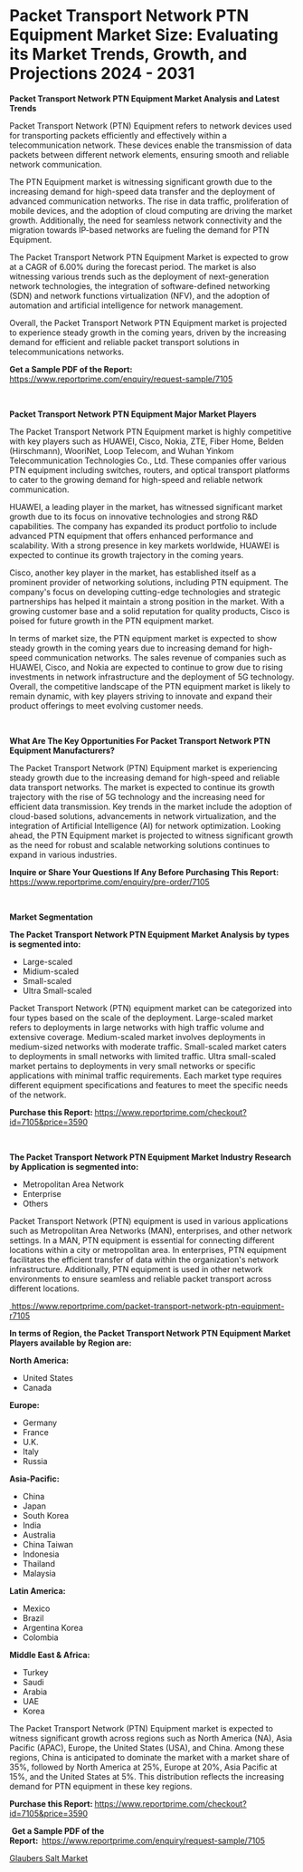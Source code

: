 <p><h1>Packet Transport Network PTN Equipment Market Size: Evaluating its Market Trends, Growth, and Projections 2024 - 2031</h1></p><p><strong>Packet Transport Network PTN Equipment Market Analysis and Latest Trends</strong></p>
<p><p>Packet Transport Network (PTN) Equipment refers to network devices used for transporting packets efficiently and effectively within a telecommunication network. These devices enable the transmission of data packets between different network elements, ensuring smooth and reliable network communication.</p><p>The PTN Equipment market is witnessing significant growth due to the increasing demand for high-speed data transfer and the deployment of advanced communication networks. The rise in data traffic, proliferation of mobile devices, and the adoption of cloud computing are driving the market growth. Additionally, the need for seamless network connectivity and the migration towards IP-based networks are fueling the demand for PTN Equipment.</p><p>The Packet Transport Network PTN Equipment Market is expected to grow at a CAGR of 6.00% during the forecast period. The market is also witnessing various trends such as the deployment of next-generation network technologies, the integration of software-defined networking (SDN) and network functions virtualization (NFV), and the adoption of automation and artificial intelligence for network management.</p><p>Overall, the Packet Transport Network PTN Equipment market is projected to experience steady growth in the coming years, driven by the increasing demand for efficient and reliable packet transport solutions in telecommunications networks.</p></p>
<p><strong>Get a Sample PDF of the Report:&nbsp;</strong> <a href="https://www.reportprime.com/enquiry/request-sample/7105">https://www.reportprime.com/enquiry/request-sample/7105</a></p>
<p>&nbsp;</p>
<p><strong>Packet Transport Network PTN Equipment Major Market Players</strong></p>
<p><p>The Packet Transport Network PTN Equipment market is highly competitive with key players such as HUAWEI, Cisco, Nokia, ZTE, Fiber Home, Belden (Hirschmann), WooriNet, Loop Telecom, and Wuhan Yinkom Telecommunication Technologies Co., Ltd. These companies offer various PTN equipment including switches, routers, and optical transport platforms to cater to the growing demand for high-speed and reliable network communication.</p><p>HUAWEI, a leading player in the market, has witnessed significant market growth due to its focus on innovative technologies and strong R&D capabilities. The company has expanded its product portfolio to include advanced PTN equipment that offers enhanced performance and scalability. With a strong presence in key markets worldwide, HUAWEI is expected to continue its growth trajectory in the coming years.</p><p>Cisco, another key player in the market, has established itself as a prominent provider of networking solutions, including PTN equipment. The company's focus on developing cutting-edge technologies and strategic partnerships has helped it maintain a strong position in the market. With a growing customer base and a solid reputation for quality products, Cisco is poised for future growth in the PTN equipment market.</p><p>In terms of market size, the PTN equipment market is expected to show steady growth in the coming years due to increasing demand for high-speed communication networks. The sales revenue of companies such as HUAWEI, Cisco, and Nokia are expected to continue to grow due to rising investments in network infrastructure and the deployment of 5G technology. Overall, the competitive landscape of the PTN equipment market is likely to remain dynamic, with key players striving to innovate and expand their product offerings to meet evolving customer needs.</p></p>
<p>&nbsp;</p>
<p><strong>What Are The Key Opportunities For Packet Transport Network PTN Equipment Manufacturers?</strong></p>
<p><p>The Packet Transport Network (PTN) Equipment market is experiencing steady growth due to the increasing demand for high-speed and reliable data transport networks. The market is expected to continue its growth trajectory with the rise of 5G technology and the increasing need for efficient data transmission. Key trends in the market include the adoption of cloud-based solutions, advancements in network virtualization, and the integration of Artificial Intelligence (AI) for network optimization. Looking ahead, the PTN Equipment market is projected to witness significant growth as the need for robust and scalable networking solutions continues to expand in various industries.</p></p>
<p><strong>Inquire or Share Your Questions If Any Before Purchasing This Report:</strong> <a href="https://www.reportprime.com/enquiry/pre-order/7105">https://www.reportprime.com/enquiry/pre-order/7105</a></p>
<p>&nbsp;</p>
<p><strong>Market Segmentation</strong></p>
<p><strong>The Packet Transport Network PTN Equipment Market Analysis by types is segmented into:</strong></p>
<p><ul><li>Large-scaled</li><li>Midium-scaled</li><li>Small-scaled</li><li>Ultra Small-scaled</li></ul></p>
<p><p>Packet Transport Network (PTN) equipment market can be categorized into four types based on the scale of the deployment. Large-scaled market refers to deployments in large networks with high traffic volume and extensive coverage. Medium-scaled market involves deployments in medium-sized networks with moderate traffic. Small-scaled market caters to deployments in small networks with limited traffic. Ultra small-scaled market pertains to deployments in very small networks or specific applications with minimal traffic requirements. Each market type requires different equipment specifications and features to meet the specific needs of the network.</p></p>
<p><strong>Purchase this Report:&nbsp;</strong><a href="https://www.reportprime.com/checkout?id=7105&price=3590">https://www.reportprime.com/checkout?id=7105&price=3590</a></p>
<p>&nbsp;</p>
<p><strong>The Packet Transport Network PTN Equipment Market Industry Research by Application is segmented into:</strong></p>
<p><ul><li>Metropolitan Area Network</li><li>Enterprise</li><li>Others</li></ul></p>
<p><p>Packet Transport Network (PTN) equipment is used in various applications such as Metropolitan Area Networks (MAN), enterprises, and other network settings. In a MAN, PTN equipment is essential for connecting different locations within a city or metropolitan area. In enterprises, PTN equipment facilitates the efficient transfer of data within the organization's network infrastructure. Additionally, PTN equipment is used in other network environments to ensure seamless and reliable packet transport across different locations.</p></p>
<p><a href="https://www.reportprime.com/packet-transport-network-ptn-equipment-r7105">&nbsp;https://www.reportprime.com/packet-transport-network-ptn-equipment-r7105</a></p>
<p><strong>In terms of Region, the Packet Transport Network PTN Equipment Market Players available by Region are:</strong></p>
<p>
    <p> <strong> North America: </strong>
        <ul>
            <li>United States</li>
            <li>Canada</li>
        </ul>
        </p> 
    <p> <strong> Europe: </strong>
        <ul>
            <li>Germany</li>
            <li>France</li>
            <li>U.K.</li>
            <li>Italy</li>
            <li>Russia</li>
        </ul>
        </p> 
    <p> <strong> Asia-Pacific: </strong>
        <ul>
            <li>China</li>
            <li>Japan</li>
            <li>South Korea</li>
            <li>India</li>
            <li>Australia</li>
            <li>China Taiwan</li>
            <li>Indonesia</li>
            <li>Thailand</li>
            <li>Malaysia</li>
        </ul>
        </p> 
    <p> <strong> Latin America: </strong>
        <ul>
            <li>Mexico</li>
            <li>Brazil</li>
            <li>Argentina Korea</li>
            <li>Colombia</li>
        </ul>
        </p> 
    <p> <strong> Middle East & Africa: </strong>
        <ul>
            <li>Turkey</li>
            <li>Saudi</li>
            <li>Arabia</li>
            <li>UAE</li>
            <li>Korea</li>
        </ul>
    </p>
    </p>
<p><p>The Packet Transport Network (PTN) Equipment market is expected to witness significant growth across regions such as North America (NA), Asia Pacific (APAC), Europe, the United States (USA), and China. Among these regions, China is anticipated to dominate the market with a market share of 35%, followed by North America at 25%, Europe at 20%, Asia Pacific at 15%, and the United States at 5%. This distribution reflects the increasing demand for PTN equipment in these key regions.</p></p>
<p><strong>Purchase this Report: </strong><a href="https://www.reportprime.com/checkout?id=7105&price=3590">https://www.reportprime.com/checkout?id=7105&price=3590</a></p>
<p>&nbsp;<strong>Get a Sample PDF of the Report:&nbsp;&nbsp;</strong><a href="https://www.reportprime.com/enquiry/request-sample/7105">https://www.reportprime.com/enquiry/request-sample/7105</a></p>
<p><strong></strong></p>
<p><p><a href="https://simplistic-meeting-7ee.notion.site/Glaubers-Salt-Market-Size-Share-Trends-Analysis-Report-By-Application-Regional-Outlook-Competit-ddb0e4cfe4df46d6924ae4a8b56bfd41">Glaubers Salt Market</a></p></p>